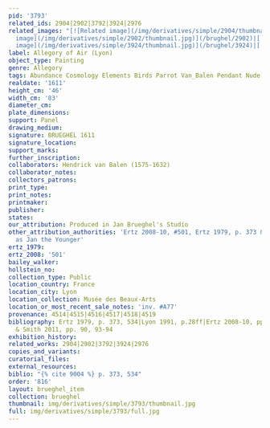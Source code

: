 ```yaml
---
pid: '3793'
related_ids: 2904|2902|3792|3924|2976
related_images: "[![Related image](/img/derivatives/simple/2904/thumbnail.jpg)](/brughel/2904)|[![Related
  image](/img/derivatives/simple/2902/thumbnail.jpg)](/brughel/2902)|[![Related image](/img/derivatives/simple/3792/thumbnail.jpg)](/brughel/3792)|[![Related
  image](/img/derivatives/simple/3924/thumbnail.jpg)](/brughel/3924)|[![Related image](/img/derivatives/simple/2976/thumbnail.jpg)](/brughel/2976)"
label: Allegory of Air (Lyon)
object_type: Painting
genre: Allegory
tags: Abundance Cosmology Elements Birds Parrot Van_Balen Pendant Nude Putti
realdate: '1611'
height_cm: '46'
width_cm: '83'
diameter_cm: 
plate_dimensions: 
support: Panel
drawing_medium: 
signature: BRUEGHEL 1611
signature_location: 
support_marks: 
further_inscription: 
collaborators: Hendrick van Balen (1575-1632)
collaborator_notes: 
collectors_patrons: 
print_type: 
print_notes: 
printmaker: 
publisher: 
states: 
our_attribution: Produced in Jan Brueghel's Studio
other_attribution_authorities: 'Ertz 2008-10, #501, Ertz 1979, p. 373 & footnote 579
  as Jan the Younger'
ertz_1979: 
ertz_2008: '501'
bailey_walker: 
hollstein_no: 
collection_type: Public
location_country: France
location_city: Lyon
location_collection: Musée des Beaux-Arts
location_or_most_recent_sale_notes: 'inv. #A77'
provenance: 4514|4515|4516|4517|4518|4519
bibliography: Ertz 1979, p. 373, 534|Lyon 1991, p.28ff|Ertz 2008-10, pp. 1038-1040|Rikken
  & Smith 2011, pp. 90, 93-94
exhibition_history: 
related_works: 2904|2902|3792|3924|2976
copies_and_variants: 
curatorial_files: 
external_resources: 
biblio: "{% cite 9004 %} p. 373, 534"
order: '816'
layout: brueghel_item
collection: brueghel
thumbnail: img/derivatives/simple/3793/thumbnail.jpg
full: img/derivatives/simple/3793/full.jpg
---
```

